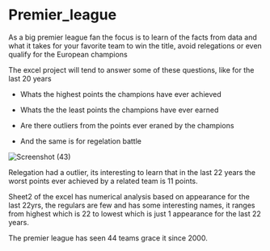 # Premier_league

As a big premier league fan the focus is to learn of the facts from data and what it 
takes for your favorite team to win the title, avoid relegations or even qualify for the 
European champions

The excel project will tend to answer some of these questions, like for the last 20 years

   * Whats the highest points the champions have ever achieved
    
   * Whats the the least points the champions have ever earned
    
   * Are there outliers from the points ever eraned by the champions
    
   * And the same is for regelation battle
  
![Screenshot (43)](https://user-images.githubusercontent.com/86672704/190843158-e8b009c3-fbe1-4a5e-b255-24b1c417de2b.png)

Relegation had a outlier, its interesting to learn that in the last 22 years the worst points ever achieved by a related team is 11 points.

Sheet2 of the excel has numerical analysis based on appearance for the last 22yrs, the regulars are few and has some interesting names,
it ranges from highest which is 22 to lowest which is just 1 appearance for the last 22 years.

The premier league has seen 44 teams grace it since 2000.
